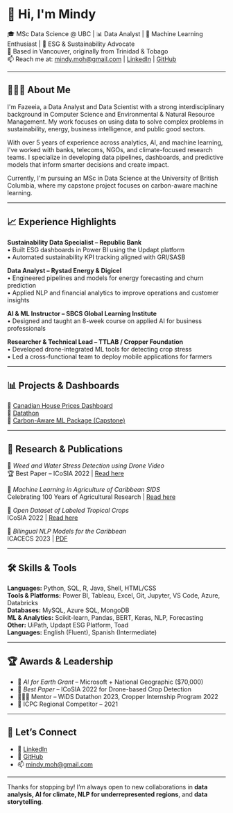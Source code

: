 # 👋 Hi, I'm Mindy 

🎓 MSc Data Science @ UBC | 📊 Data Analyst | 🤖 Machine Learning Enthusiast | 🌱 ESG & Sustainability Advocate  
📍 Based in Vancouver, originally from Trinidad & Tobago  
📫 Reach me at: mindy.moh@gmail.com | [LinkedIn](https://www.linkedin.com/in/fazeeiamohammed) | [GitHub](https://github.com/mindy001)

---

## 👩🏽‍💻 About Me

I'm Fazeeia, a Data Analyst and Data Scientist with a strong interdisciplinary background in Computer Science and Environmental & Natural Resource Management. My work focuses on using data to solve complex problems in sustainability, energy, business intelligence, and public good sectors.

With over 5 years of experience across analytics, AI, and machine learning, I've worked with banks, telecoms, NGOs, and climate-focused research teams. I specialize in developing data pipelines, dashboards, and predictive models that inform smarter decisions and create impact.

Currently, I'm pursuing an MSc in Data Science at the University of British Columbia, where my capstone project focuses on carbon-aware machine learning.

---

## 📈 Experience Highlights

**Sustainability Data Specialist – Republic Bank**  
• Built ESG dashboards in Power BI using the Updapt platform  
• Automated sustainability KPI tracking aligned with GRI/SASB  

**Data Analyst – Rystad Energy & Digicel**  
• Engineered pipelines and models for energy forecasting and churn prediction  
• Applied NLP and financial analytics to improve operations and customer insights  

**AI & ML Instructor – SBCS Global Learning Institute**  
• Designed and taught an 8-week course on applied AI for business professionals  

**Researcher & Technical Lead – TTLAB / Cropper Foundation**  
• Developed drone-integrated ML tools for detecting crop stress  
• Led a cross-functional team to deploy mobile applications for farmers  

---

## 📊 Projects & Dashboards

📌 [Canadian House Prices Dashboard](https://canadian-house-prices.onrender.com/)  
📌 [Datathon](https://github.com/mindy001/NIH-Chest-XRay-Classifier)  
📌 [Carbon-Aware ML Package (Capstone)](https://github.com/mindy001/carbon-aware-ml)

---

## 🧪 Research & Publications

📄 *Weed and Water Stress Detection using Drone Video*  
🏆 Best Paper – ICoSIA 2022 | [Read here](https://www.atlantis-press.com/proceedings/icosia-22)

📄 *Machine Learning in Agriculture of Caribbean SIDS*  
Celebrating 100 Years of Agricultural Research | [Read here](https://online.pubhtml5.com/vilk/tcus/#p=1)

📄 *Open Dataset of Labeled Tropical Crops*  
ICoSIA 2022 | [Read here](https://www.atlantis-press.com/proceedings/icosia-22)

📄 *Bilingual NLP Models for the Caribbean*  
ICACECS 2023 | [PDF](https://lab.tt/wp-content/uploads/2023/12/Bilingual_Dialect-Classification-using_NLP.pdf)

---

## 🛠️ Skills & Tools

**Languages:** Python, SQL, R, Java, Shell, HTML/CSS  
**Tools & Platforms:** Power BI, Tableau, Excel, Git, Jupyter, VS Code, Azure, Databricks  
**Databases:** MySQL, Azure SQL, MongoDB  
**ML & Analytics:** Scikit-learn, Pandas, BERT, Keras, NLP, Forecasting  
**Other:** UiPath, Updapt ESG Platform, Toad  
**Languages:** English (Fluent), Spanish (Intermediate)

---

## 🏆 Awards & Leadership

- 🧠 *AI for Earth Grant* – Microsoft + National Geographic ($70,000)  
- 🏅 *Best Paper* – ICoSIA 2022 for Drone-based Crop Detection  
- 👩🏽‍🏫 Mentor – WiDS Datathon 2023, Cropper Internship Program 2022  
- 🧠 ICPC Regional Competitor – 2021

---

## 🔗 Let’s Connect

- 💼 [LinkedIn](https://www.linkedin.com/in/fazeeiamohammed)  
- 📁 [GitHub](https://github.com/mindy001)  
- 📫 mindy.moh@gmail.com

---

Thanks for stopping by! I’m always open to new collaborations in **data analysis, AI for climate, NLP for underrepresented regions**, and **data storytelling**.
